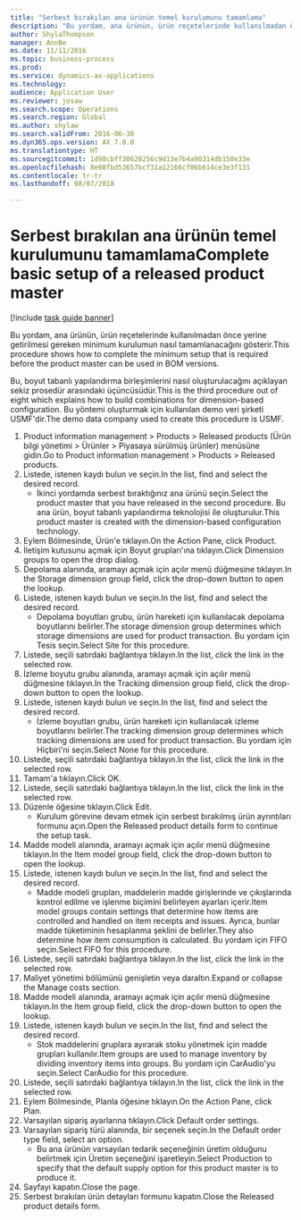 ```yaml
--- 
title: "Serbest bırakılan ana ürünün temel kurulumunu tamamlama"
description: "Bu yordam, ana ürünün, ürün reçetelerinde kullanılmadan önce yerine getirilmesi gereken minimum kurulumun nasıl tamamlanacağını gösterir."
author: ShylaThompson
manager: AnnBe
ms.date: 11/11/2016
ms.topic: business-process
ms.prod: 
ms.service: dynamics-ax-applications
ms.technology: 
audience: Application User
ms.reviewer: josaw
ms.search.scope: Operations
ms.search.region: Global
ms.author: shylaw
ms.search.validFrom: 2016-06-30
ms.dyn365.ops.version: AX 7.0.0
ms.translationtype: HT
ms.sourcegitcommit: 1d98cbff30620256c9d13e7b4a90314db150e33e
ms.openlocfilehash: 8e08fbd53657bcf31a12166cf06b614ce3e3f131
ms.contentlocale: tr-tr
ms.lasthandoff: 08/07/2018

---
```

# <a name="complete-basic-setup-of-a-released-product-master"></a><span data-ttu-id="5874c-103">Serbest bırakılan ana ürünün temel kurulumunu tamamlama</span><span class="sxs-lookup"><span data-stu-id="5874c-103">Complete basic setup of a released product master</span></span>

[!include [task guide banner](../../includes/task-guide-banner.md)]

<span data-ttu-id="5874c-104">Bu yordam, ana ürünün, ürün reçetelerinde kullanılmadan önce yerine getirilmesi gereken minimum kurulumun nasıl tamamlanacağını gösterir.</span><span class="sxs-lookup"><span data-stu-id="5874c-104">This procedure shows how to complete the minimum setup that is required before the product master can be used in BOM versions.</span></span>

<span data-ttu-id="5874c-105">Bu, boyut tabanlı yapılandırma birleşimlerini nasıl oluşturulacağını açıklayan sekiz prosedür arasındaki üçüncüsüdür.</span><span class="sxs-lookup"><span data-stu-id="5874c-105">This is the third procedure out of eight which explains how to build combinations for dimension-based configuration.</span></span> <span data-ttu-id="5874c-106">Bu yöntemi oluşturmak için kullanılan demo veri şirketi USMF'dir.</span><span class="sxs-lookup"><span data-stu-id="5874c-106">The demo data company used to create this procedure is USMF.</span></span>

1. <span data-ttu-id="5874c-107">Product information management > Products > Released products (Ürün bilgi yönetimi > Ürünler > Piyasaya sürülmüş ürünler) menüsüne gidin.</span><span class="sxs-lookup"><span data-stu-id="5874c-107">Go to Product information management > Products > Released products.</span></span>
2. <span data-ttu-id="5874c-108">Listede, istenen kaydı bulun ve seçin.</span><span class="sxs-lookup"><span data-stu-id="5874c-108">In the list, find and select the desired record.</span></span>
    * <span data-ttu-id="5874c-109">İkinci yordamda serbest bıraktığınız ana ürünü seçin.</span><span class="sxs-lookup"><span data-stu-id="5874c-109">Select the product master that you have released in the second procedure.</span></span> <span data-ttu-id="5874c-110">Bu ana ürün, boyut tabanlı yapılandırma teknolojisi ile oluşturulur.</span><span class="sxs-lookup"><span data-stu-id="5874c-110">This product master is created with the dimension-based configuration technology.</span></span>  
3. <span data-ttu-id="5874c-111">Eylem Bölmesinde, Ürün'e tıklayın.</span><span class="sxs-lookup"><span data-stu-id="5874c-111">On the Action Pane, click Product.</span></span>
4. <span data-ttu-id="5874c-112">İletişim kutusunu açmak için Boyut grupları'ına tıklayın.</span><span class="sxs-lookup"><span data-stu-id="5874c-112">Click Dimension groups to open the drop dialog.</span></span>
5. <span data-ttu-id="5874c-113">Depolama alanında, aramayı açmak için açılır menü düğmesine tıklayın.</span><span class="sxs-lookup"><span data-stu-id="5874c-113">In the Storage dimension group field, click the drop-down button to open the lookup.</span></span>
6. <span data-ttu-id="5874c-114">Listede, istenen kaydı bulun ve seçin.</span><span class="sxs-lookup"><span data-stu-id="5874c-114">In the list, find and select the desired record.</span></span>
    * <span data-ttu-id="5874c-115">Depolama boyutları grubu, ürün hareketi için kullanılacak depolama boyutlarını belirler.</span><span class="sxs-lookup"><span data-stu-id="5874c-115">The storage dimension group determines which storage dimensions are used for product transaction.</span></span> <span data-ttu-id="5874c-116">Bu yordam için Tesis seçin.</span><span class="sxs-lookup"><span data-stu-id="5874c-116">Select Site for this procedure.</span></span>  
7. <span data-ttu-id="5874c-117">Listede, seçili satırdaki bağlantıya tıklayın.</span><span class="sxs-lookup"><span data-stu-id="5874c-117">In the list, click the link in the selected row.</span></span>
8. <span data-ttu-id="5874c-118">İzleme boyutu grubu alanında, aramayı açmak için açılır menü düğmesine tıklayın.</span><span class="sxs-lookup"><span data-stu-id="5874c-118">In the Tracking dimension group field, click the drop-down button to open the lookup.</span></span>
9. <span data-ttu-id="5874c-119">Listede, istenen kaydı bulun ve seçin.</span><span class="sxs-lookup"><span data-stu-id="5874c-119">In the list, find and select the desired record.</span></span>
    * <span data-ttu-id="5874c-120">İzleme boyutları grubu, ürün hareketi için kullanılacak izleme boyutlarını belirler.</span><span class="sxs-lookup"><span data-stu-id="5874c-120">The tracking dimension group determines which tracking dimensions are used for product transaction.</span></span> <span data-ttu-id="5874c-121">Bu yordam için Hiçbiri'ni seçin.</span><span class="sxs-lookup"><span data-stu-id="5874c-121">Select None for this procedure.</span></span>  
10. <span data-ttu-id="5874c-122">Listede, seçili satırdaki bağlantıya tıklayın.</span><span class="sxs-lookup"><span data-stu-id="5874c-122">In the list, click the link in the selected row.</span></span>
11. <span data-ttu-id="5874c-123">Tamam'a tıklayın.</span><span class="sxs-lookup"><span data-stu-id="5874c-123">Click OK.</span></span>
12. <span data-ttu-id="5874c-124">Listede, seçili satırdaki bağlantıya tıklayın.</span><span class="sxs-lookup"><span data-stu-id="5874c-124">In the list, click the link in the selected row.</span></span>
13. <span data-ttu-id="5874c-125">Düzenle öğesine tıklayın.</span><span class="sxs-lookup"><span data-stu-id="5874c-125">Click Edit.</span></span>
    * <span data-ttu-id="5874c-126">Kurulum görevine devam etmek için serbest bırakılmış ürün ayrıntıları formunu açın.</span><span class="sxs-lookup"><span data-stu-id="5874c-126">Open the Released product details form to continue the setup task.</span></span>  
14. <span data-ttu-id="5874c-127">Madde modeli alanında, aramayı açmak için açılır menü düğmesine tıklayın.</span><span class="sxs-lookup"><span data-stu-id="5874c-127">In the Item model group field, click the drop-down button to open the lookup.</span></span>
15. <span data-ttu-id="5874c-128">Listede, istenen kaydı bulun ve seçin.</span><span class="sxs-lookup"><span data-stu-id="5874c-128">In the list, find and select the desired record.</span></span>
    * <span data-ttu-id="5874c-129">Madde modeli grupları, maddelerin madde girişlerinde ve çıkışlarında kontrol edilme ve işlenme biçimini belirleyen ayarları içerir.</span><span class="sxs-lookup"><span data-stu-id="5874c-129">Item model groups contain settings that determine how items are controlled and handled on item receipts and issues.</span></span> <span data-ttu-id="5874c-130">Ayrıca, bunlar madde tüketiminin hesaplanma şeklini de belirler.</span><span class="sxs-lookup"><span data-stu-id="5874c-130">They also determine how item consumption is calculated.</span></span> <span data-ttu-id="5874c-131">Bu yordam için   FIFO seçin.</span><span class="sxs-lookup"><span data-stu-id="5874c-131">Select   FIFO for this procedure.</span></span>  
16. <span data-ttu-id="5874c-132">Listede, seçili satırdaki bağlantıya tıklayın.</span><span class="sxs-lookup"><span data-stu-id="5874c-132">In the list, click the link in the selected row.</span></span>
17. <span data-ttu-id="5874c-133">Maliyet yönetimi bölümünü genişletin veya daraltın.</span><span class="sxs-lookup"><span data-stu-id="5874c-133">Expand or collapse the Manage costs section.</span></span>
18. <span data-ttu-id="5874c-134">Madde modeli alanında, aramayı açmak için açılır menü düğmesine tıklayın.</span><span class="sxs-lookup"><span data-stu-id="5874c-134">In the Item group field, click the drop-down button to open the lookup.</span></span>
19. <span data-ttu-id="5874c-135">Listede, istenen kaydı bulun ve seçin.</span><span class="sxs-lookup"><span data-stu-id="5874c-135">In the list, find and select the desired record.</span></span>
    * <span data-ttu-id="5874c-136">Stok maddelerini gruplara ayırarak stoku yönetmek için madde grupları kullanılır.</span><span class="sxs-lookup"><span data-stu-id="5874c-136">Item groups are used to manage inventory by dividing inventory items into groups.</span></span> <span data-ttu-id="5874c-137">Bu yordam için   CarAudio'yu seçin.</span><span class="sxs-lookup"><span data-stu-id="5874c-137">Select   CarAudio for this procedure.</span></span>  
20. <span data-ttu-id="5874c-138">Listede, seçili satırdaki bağlantıya tıklayın.</span><span class="sxs-lookup"><span data-stu-id="5874c-138">In the list, click the link in the selected row.</span></span>
21. <span data-ttu-id="5874c-139">Eylem Bölmesinde, Planla öğesine tıklayın.</span><span class="sxs-lookup"><span data-stu-id="5874c-139">On the Action Pane, click Plan.</span></span>
22. <span data-ttu-id="5874c-140">Varsayılan sipariş ayarlarına tıklayın.</span><span class="sxs-lookup"><span data-stu-id="5874c-140">Click Default order settings.</span></span>
23. <span data-ttu-id="5874c-141">Varsayılan sipariş türü alanında, bir seçenek seçin.</span><span class="sxs-lookup"><span data-stu-id="5874c-141">In the Default order type field, select an option.</span></span>
    * <span data-ttu-id="5874c-142">Bu ana ürünün varsayılan tedarik seçeneğinin üretim olduğunu belirtmek için Üretim seçeneğini işaretleyin.</span><span class="sxs-lookup"><span data-stu-id="5874c-142">Select Production to specify that the default supply option for this product master is to produce it.</span></span>  
24. <span data-ttu-id="5874c-143">Sayfayı kapatın.</span><span class="sxs-lookup"><span data-stu-id="5874c-143">Close the page.</span></span>
25. <span data-ttu-id="5874c-144">Serbest bırakılan ürün detayları formunu kapatın.</span><span class="sxs-lookup"><span data-stu-id="5874c-144">Close the Released product details form.</span></span>


